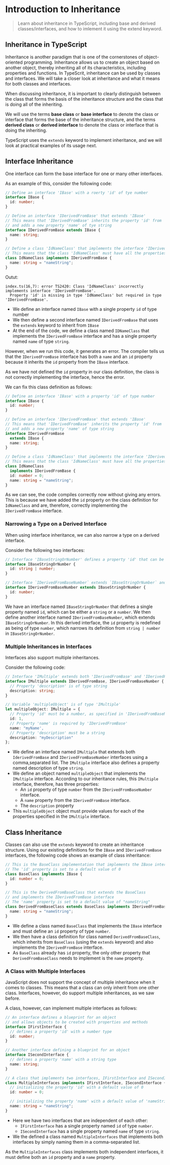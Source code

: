 # Introduction to Inheritance

> Learn about inheritance in TypeScript, including base and derived classes/interfaces, and how to imlement it using the extend keyword.

## Inheritance in TypeScript

Inheritance is another paradigm that is one of the cornerstones of object-oriented programming. Inheritance allows us to create an object based on another object, thereby inheriting all of its characteristics, including properties and functions. In TypeScrit, inheritance can be used by classes and interfaces. We will take a closer look at inheritance and what it means for both classes and interfaces.

When discussing inheritance, it is important to clearly distinguish between the class that forms the basis of the inheritance structure and the class that is doing all of the inheriting.

We will use the terms **base class** or **base interface** to denote the class or interface that forms the base of the inheritance structure, and the terms **derived class** or **derived interface** to denote the class or interface that is doing the inheriting.

TypeScript uses the `extends` keyword to implement inheritance, and we will look at practical examples of its usage next.

## Interface Inheritance

One interface can form the base interface for one or many other interfaces.

As an example of this, consider the following code:

```ts
// Define an interface 'IBase' with a roerty 'id' of tye number
interface IBase {
  id: number;
}

// Define an interface 'IDerivedFromBase' that extends 'IBase'
// This means that 'IDerivedFromBase' inherits the property 'id' from 'IBase'
// and adds a new property 'name' of tye string
interface IDerivedFromBase extends IBase {
  name: string;
}

// Define a class 'IdNameClass' that implements the interface 'IDerivedFromBase'
// This means that the class 'IdNameClass' must have all the properties secified in the 'IDerivedFromBase' interface
class IdNameClass implements IDerivedFromBase {
  name: string = "nameString";
}
```

Outut:

```
index.ts(16,7): error TS2420: Class 'IdNameClass' incorrectly implements interface 'IDerivedFromBase'.
  Property 'id' is missing in type 'IdNameClass' but required in type 'IDerivedFromBase'.
```

- We define an interface named `IBase` with a single property `id` of type number
- We then define a second interface named `IDerivedFromBase` that uses the `extends` keyword to inherit from `IBase`
- At the end of the code, we define a class named `IDNameClass` that implements the `IDerivedFromBase` interface and has a single property named `name` of type `string`.

However, when we run this code, it generates an error. The compiler tells us that the `IDerivedFromBase` interface has both a `name` and an `id` property because it inherits the `id` property from the `IBase` interface.

As we have not defined the `id` property in our class definition, the class is not correctly implementing the interface, hence the error.

We can fix this class definition as follows:

```ts
// Define an interface 'IBase' with a property 'id' of type number
interface IBase {
  id: number;
}

// Define an interface 'IDerivedFromBase' that extends 'IBase'
// This means that 'IDerivedFromBase' inherits the property 'id' from 'IBase'
// and adds a new property 'name' of type string
interface IDerivedFromBase
  extends IBase {
  name: string;
}

// Define a class 'IdNameClass' that implements the interface 'IDerivedFromBase'
// This means that the class 'IdNameClass' must have all the properties specified in the 'IDerivedFromBase' interface
class IdNameClass
  implements IDerivedFromBase {
  id: number = 0;
  name: string = "nameString";
}
```

As we can see, the code compiles correctly now without giving any errors. This is because we have added the `id` property on the class definition for `IdNameClass` and are, therefore, correctly implementing the `IDerivedFromBase` interface.

### Narrowing a Type on a Derived Interface

When using interface inheritance, we can also narrow a type on a derived interface.

Consider the following two interfaces:

```ts
// Interface 'IBaseStringOrNumber' defines a property 'id' that can be either a string or a number
interface IBaseStringOrNumber {
  id: string | number;
}

// Interface `IDerivedFromBaseNumber` extends `IBaseStringOrNumber` and defines the property `id` as being a number type
interface IDerivedFromBaseNumber extends IBaseStringOrNumber {
  id: number;
}
```

We have an interface named `IBaseStringOrNumber` that defines a single property named `id`, which can be either a `string` or a `number`.
We then define another interface named `IDerivedFromBaseNumber`, which extends `IBaseStringOrNumber`. In this derived interface, the `id` property is redefined as being of type `number`, which narrows its definition from `string | number` in `IBaseStringOrNumber`.

### Multiple Inheritances in Interfaces

Interfaces also support multiple inheritances.

Consider the following code:

```ts
// Interface 'IMultiple' extends both 'IDerivedFromBase' and 'IDerivedFromBaseNumber'
interface IMultiple extends IDerivedFromBase, IDerivedFromBaseNumber {
  // Property 'description' is of type string
  description: string;
}

// Variable 'multipleObject' is of type 'IMultiple'
let multipleObject: IMultiple = {
  // Property 'id' must be a number, as specified in 'IDerivedFromBaseNumber'
  id: 1,
  // Property 'name' is required by 'IDerivedFromBase'
  name: "myName',
  // Property 'description' must be a string
  description: "myDescription"
};
```

- We define an interface named `IMultiple` that extends both `IderivedFromBase` and `IDerivedFromBaseNumber` interfaces using a comma,separated list. The `IMultiple` interface also defines a property named description of type `string`.
- We define an object named `multipleObject` that implements the `IMultiple` interface. According to our inheritance rules, this `IMultiple` interface, therefore, has three properties:
  - An `id` property of type `number` from the `IDerivedFromBaseNumber` interface.
  - A `name` property from the `IDerivedFromBase` interface.
  - The `description` property
- This `multipleObject` object must provide values for each of the properties specified in the `IMultiple` interface.

## Class Inheritance

Classes can also use the `extends` keyword to create an inheritance structure. Using our existing definitions for the `IBase` and `IDerivedFromBase` interfaces, the following code shows an example of class inheritance:

```ts
// This is the BaseClass implementation that implements the IBase interface
// The 'id' property is set to a default value of 0
class BaseClass implements IBase {
  id: number = 0;
}

// This is the DerivedFromBaseClass that extends the BaseClass
// and implements the IDerivedFromBase interface
// The 'name' property is set to a default value of "nameString"
class DerivedFromBaseClass extends BaseClass implements IDerivedFromBase {
  name: string = "nameString";
}
```

- We define a class named `BaseClass` that implements the `IBase` interface and must define an `id` property of type `number`.
- We then have a class definition for class named `DerivedFromBaseClass`, which inherits from `BaseClass` (using the `extends` keyword) and also implements the `IDerivedFromBase` interface.
- As `BaseClass` already has `id` property, the only other property that `DerivedFromBaseClass` needs to implement is the `name` property.

### A Class with Multiple Interfaces

JavaScript does not support the concept of multiple inheritance when it comes to classes. This means that a class can only inherit from one other class. Interfaces, however, do support multiple inheritances, as we saw before.

A class, however, can implement multiple interfaces as follows:

```ts
// An interface defines a blueprint for an object
// and allows objects to be created with properties and methods
interface IFirstInterface {
  // defines a property 'id' with a number type
  id: number;
}

// Another interface defining a blueprint for an object
interface ISecondInterface {
  // defines a property 'name' with a string type
  name: string;
}

// A class that implements two interfaces, IFirstInterface and ISecondInterface
class MultipleInterfaces implements IFirstInterface, ISecondInterface {
  // initializing the property 'id' with a default value of 0
  id: number = 0;

  // initializing the property 'name' with a default value of 'nameString'
  name: string = "nameString";
}
```

- Here we have two interfaces that are independent of each other:
  - `IFirstInterface` has a single property named `id` of type `number`.
  - `ISecondInterface` has a single property named `name` of type `string`.
- We the defined a class named `MultipleInterfaces` that implements both interfaces by simply naming them in a comma-separated list.

As the `MultipleInterfaces` class implements both independent interfaces, it must define both an `id` property and a `name` property.